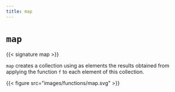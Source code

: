 ```yaml
---
title: map
---
```


# `map`

{{< signature map >}}

`map` creates a collection using as elements the results obtained from applying the function `f` to each element of this collection.

{{< figure src="images/functions/map.svg" >}}
